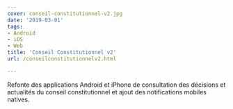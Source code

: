 ```yaml
---
cover: conseil-constitutionnel-v2.jpg
date: '2019-03-01'
tags:
- Android
- iOS
- Web
title: 'Conseil Constitutionnel v2'
url: /conseilconstitutionnelv2.html

---
```


Refonte des applications Android et iPhone de consultation des décisions et actualités du conseil constitutionnel et ajout des notifications mobiles natives.
<!--more-->
